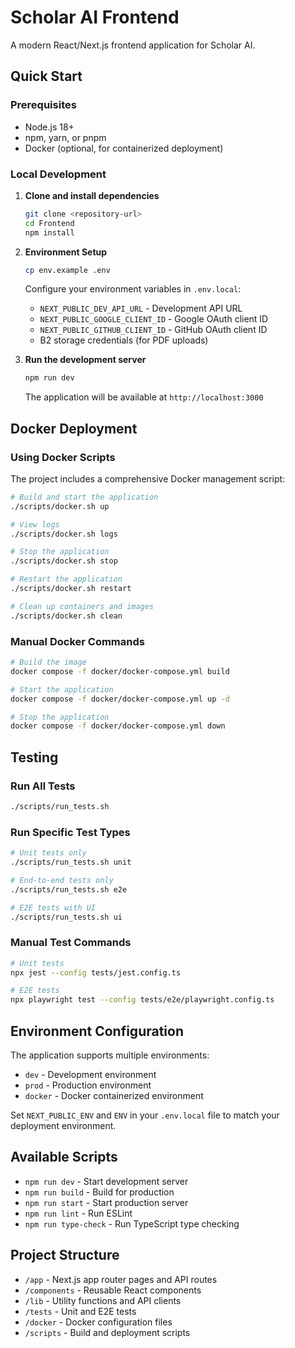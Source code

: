 # Scholar AI Frontend

A modern React/Next.js frontend application for Scholar AI.

## Quick Start

### Prerequisites
- Node.js 18+ 
- npm, yarn, or pnpm
- Docker (optional, for containerized deployment)

### Local Development

1. **Clone and install dependencies**
   ```bash
   git clone <repository-url>
   cd Frontend
   npm install
   ```

2. **Environment Setup**
   ```bash
   cp env.example .env
   ```
   
   Configure your environment variables in `.env.local`:
   - `NEXT_PUBLIC_DEV_API_URL` - Development API URL
   - `NEXT_PUBLIC_GOOGLE_CLIENT_ID` - Google OAuth client ID
   - `NEXT_PUBLIC_GITHUB_CLIENT_ID` - GitHub OAuth client ID
   - B2 storage credentials (for PDF uploads)

3. **Run the development server**
   ```bash
   npm run dev
   ```
   
   The application will be available at `http://localhost:3000`

## Docker Deployment

### Using Docker Scripts

The project includes a comprehensive Docker management script:

```bash
# Build and start the application
./scripts/docker.sh up

# View logs
./scripts/docker.sh logs

# Stop the application
./scripts/docker.sh stop

# Restart the application
./scripts/docker.sh restart

# Clean up containers and images
./scripts/docker.sh clean
```

### Manual Docker Commands

```bash
# Build the image
docker compose -f docker/docker-compose.yml build

# Start the application
docker compose -f docker/docker-compose.yml up -d

# Stop the application
docker compose -f docker/docker-compose.yml down
```

## Testing

### Run All Tests
```bash
./scripts/run_tests.sh
```

### Run Specific Test Types
```bash
# Unit tests only
./scripts/run_tests.sh unit

# End-to-end tests only
./scripts/run_tests.sh e2e

# E2E tests with UI
./scripts/run_tests.sh ui
```

### Manual Test Commands
```bash
# Unit tests
npx jest --config tests/jest.config.ts

# E2E tests
npx playwright test --config tests/e2e/playwright.config.ts
```

## Environment Configuration

The application supports multiple environments:
- `dev` - Development environment
- `prod` - Production environment  
- `docker` - Docker containerized environment

Set `NEXT_PUBLIC_ENV` and `ENV` in your `.env.local` file to match your deployment environment.

## Available Scripts

- `npm run dev` - Start development server
- `npm run build` - Build for production
- `npm run start` - Start production server
- `npm run lint` - Run ESLint
- `npm run type-check` - Run TypeScript type checking

## Project Structure

- `/app` - Next.js app router pages and API routes
- `/components` - Reusable React components
- `/lib` - Utility functions and API clients
- `/tests` - Unit and E2E tests
- `/docker` - Docker configuration files
- `/scripts` - Build and deployment scripts 